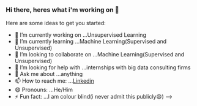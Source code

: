 ### Hi there, heres what i'm working on 👋


Here are some ideas to get you started:

- 🔭 I’m currently working on ...Unsupervised Learning
- 🌱 I’m currently learning ...Machine Learning(Supervised and Unsupervised)
- 👯 I’m looking to collaborate on ...Machine Learning(Supervised and Unsupervised)
- 🤔 I’m looking for help with ...internships with big data consulting firms
- 💬 Ask me about ...anything
- 📫 How to reach me: ...[Linkedin](https://www.linkedin.com/in/ikechi-nwaozuzu/)
- 😄 Pronouns: ...He/Him
- ⚡ Fun fact: ...I am colour blind(i never admit this publicly😄)
-->
